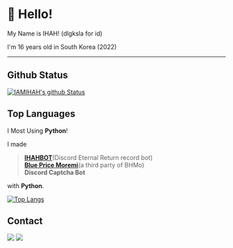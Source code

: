 # 👋 Hello!

My Name is IHAH! (dlgksla for id)

I'm 16 years old in South Korea (2022)

---

## Github Status
[![IAMIHAH's github Status](https://github-readme-stats.vercel.app/api?username=IAMIHAH&show_icons=true&theme=radical)](https://github.com/IAMIHAH)

## Top Languages
I Most Using **Python**!

I made
> [**IHAHBOT**](https://ihah.me/bot)(Discord Eternal Return record bot)<br>
> [**Blue Price Moremi**](https://bpmo.xyz)(a third party of BHMo)<br>
> **Discord Captcha Bot**

with **Python**.

[![Top Langs](https://github-readme-stats.vercel.app/api/top-langs/?username=IAMIHAH&layout=compact)](https://github.com/IAMIHAH)

## Contact
![](https://img.shields.io/badge/%EC%9D%B4%ED%95%98%EB%8B%98%233559-5865F2?style=flat-square&logo=discord&logoColor=white)
<a href="mailto:kr.ihah@kakao.com"><img src = "https://img.shields.io/badge/mail-EA4335?style=flat-square&logo=gmail&logoColor=white" /></a>
